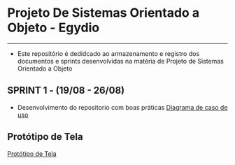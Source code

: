 # Projeto De Sistemas Orientado a Objeto - Egydio
***
- Este repositório é dedidcado ao armazenamento e registro dos documentos e sprints desenvolvidas na matéria de Projeto de Sistemas Orientado a Objeto

## SPRINT 1 - (19/08 - 26/08)
- Desenvolvimento do repositorio com boas práticas
[Diagrama de caso de uso](https://github.com/PedroRSouza0/ProjetoDeSistemasOO-Egydio/blob/main/NeoDesk%20Atualizado.asta)

## Protótipo de Tela
[Protótipo de Tela](https://www.figma.com/proto/PNPPrRL9X2HOf28W2uVfBA/Untitled?node-id=0-1&t=lVBYdFW5QGeTdOtv-1)

